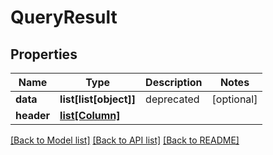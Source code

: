 # QueryResult

## Properties
Name | Type | Description | Notes
------------ | ------------- | ------------- | -------------
**data** | **list[list[object]]** | deprecated | [optional] 
**header** | [**list[Column]**](Column.md) |  | 

[[Back to Model list]](../README.md#documentation-for-models) [[Back to API list]](../README.md#documentation-for-api-endpoints) [[Back to README]](../README.md)

